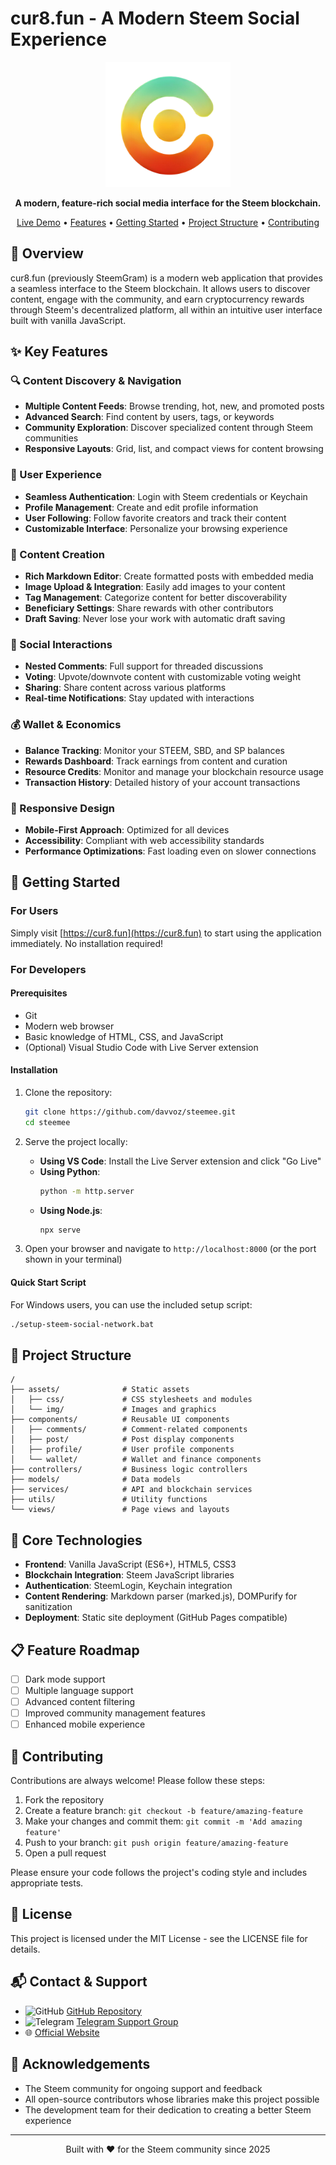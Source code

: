 # cur8.fun - A Modern Steem Social Experience

<p align="center">
  <img src="./assets/img/logo_tra.png" alt="cur8.fun Logo" width="200">
</p>

<p align="center">
  <strong>A modern, feature-rich social media interface for the Steem blockchain.</strong>
</p>

<p align="center">
  <a href="https://cur8.fun">Live Demo</a> •
  <a href="#key-features">Features</a> •
  <a href="#getting-started">Getting Started</a> •
  <a href="#project-structure">Project Structure</a> •
  <a href="#contributing">Contributing</a>
</p>

## 📖 Overview

cur8.fun (previously SteemGram) is a modern web application that provides a seamless interface to the Steem blockchain. It allows users to discover content, engage with the community, and earn cryptocurrency rewards through Steem's decentralized platform, all within an intuitive user interface built with vanilla JavaScript.

## ✨ Key Features

### 🔍 Content Discovery & Navigation
- **Multiple Content Feeds**: Browse trending, hot, new, and promoted posts
- **Advanced Search**: Find content by users, tags, or keywords
- **Community Exploration**: Discover specialized content through Steem communities
- **Responsive Layouts**: Grid, list, and compact views for content browsing

### 👤 User Experience
- **Seamless Authentication**: Login with Steem credentials or Keychain
- **Profile Management**: Create and edit profile information
- **User Following**: Follow favorite creators and track their content
- **Customizable Interface**: Personalize your browsing experience

### 📝 Content Creation
- **Rich Markdown Editor**: Create formatted posts with embedded media
- **Image Upload & Integration**: Easily add images to your content
- **Tag Management**: Categorize content for better discoverability
- **Beneficiary Settings**: Share rewards with other contributors
- **Draft Saving**: Never lose your work with automatic draft saving

### 💬 Social Interactions
- **Nested Comments**: Full support for threaded discussions
- **Voting**: Upvote/downvote content with customizable voting weight
- **Sharing**: Share content across various platforms
- **Real-time Notifications**: Stay updated with interactions

### 💰 Wallet & Economics
- **Balance Tracking**: Monitor your STEEM, SBD, and SP balances
- **Rewards Dashboard**: Track earnings from content and curation
- **Resource Credits**: Monitor and manage your blockchain resource usage
- **Transaction History**: Detailed history of your account transactions

### 📱 Responsive Design
- **Mobile-First Approach**: Optimized for all devices
- **Accessibility**: Compliant with web accessibility standards
- **Performance Optimizations**: Fast loading even on slower connections

## 🚀 Getting Started

### For Users

Simply visit [https://cur8.fun](https://cur8.fun) to start using the application immediately. No installation required!

### For Developers

#### Prerequisites
- Git
- Modern web browser
- Basic knowledge of HTML, CSS, and JavaScript
- (Optional) Visual Studio Code with Live Server extension

#### Installation

1. Clone the repository:
   ```bash
   git clone https://github.com/davvoz/steemee.git
   cd steemee
   ```

2. Serve the project locally:
   - **Using VS Code**: Install the Live Server extension and click "Go Live"
   - **Using Python**:
     ```bash
     python -m http.server
     ```
   - **Using Node.js**:
     ```bash
     npx serve
     ```

3. Open your browser and navigate to `http://localhost:8000` (or the port shown in your terminal)

#### Quick Start Script
For Windows users, you can use the included setup script:
```bash
./setup-steem-social-network.bat
```

## 🔧 Project Structure

```
/
├── assets/              # Static assets
│   ├── css/             # CSS stylesheets and modules
│   └── img/             # Images and graphics
├── components/          # Reusable UI components
│   ├── comments/        # Comment-related components
│   ├── post/            # Post display components
│   ├── profile/         # User profile components
│   └── wallet/          # Wallet and finance components
├── controllers/         # Business logic controllers
├── models/              # Data models
├── services/            # API and blockchain services
├── utils/               # Utility functions
└── views/               # Page views and layouts
```

## 🧩 Core Technologies

- **Frontend**: Vanilla JavaScript (ES6+), HTML5, CSS3
- **Blockchain Integration**: Steem JavaScript libraries
- **Authentication**: SteemLogin, Keychain integration
- **Content Rendering**: Markdown parser (marked.js), DOMPurify for sanitization
- **Deployment**: Static site deployment (GitHub Pages compatible)

## 📋 Feature Roadmap

- [ ] Dark mode support
- [ ] Multiple language support
- [ ] Advanced content filtering
- [ ] Improved community management features
- [ ] Enhanced mobile experience

## 👥 Contributing

Contributions are always welcome! Please follow these steps:

1. Fork the repository
2. Create a feature branch: `git checkout -b feature/amazing-feature`
3. Make your changes and commit them: `git commit -m 'Add amazing feature'`
4. Push to your branch: `git push origin feature/amazing-feature`
5. Open a pull request

Please ensure your code follows the project's coding style and includes appropriate tests.

## 📝 License

This project is licensed under the MIT License - see the LICENSE file for details.

## 📬 Contact & Support

- <img src="https://github.githubassets.com/images/modules/logos_page/GitHub-Mark.png" height="16" width="16" alt="GitHub"> [GitHub Repository](https://github.com/davvoz/steemee)
- <img src="https://telegram.org/img/t_logo.svg" height="16" width="16" alt="Telegram"> [Telegram Support Group](https://t.me/cur8support)
- 🌐 [Official Website](https://cur8.fun)

## 🙏 Acknowledgements

- The Steem community for ongoing support and feedback
- All open-source contributors whose libraries make this project possible
- The development team for their dedication to creating a better Steem experience

---

<p align="center">
  Built with ❤️ for the Steem community since 2025
</p>

